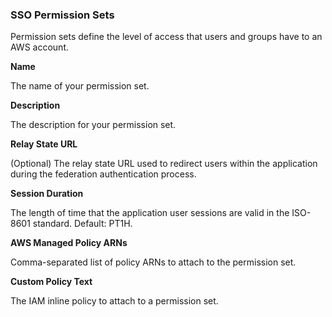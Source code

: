 ### SSO Permission Sets

Permission sets define the level of access that users and groups have to an AWS account.

**Name**

The name of your permission set.

**Description**

The description for your permission set.

**Relay State URL**

(Optional) The relay state URL used to redirect users within the application during the federation authentication process.

**Session Duration**

The length of time that the application user sessions are valid in the ISO-8601 standard. Default: PT1H.

**AWS Managed Policy ARNs**

Comma-separated list of policy ARNs to attach to the permission set.

**Custom Policy Text**

The IAM inline policy to attach to a permission set.